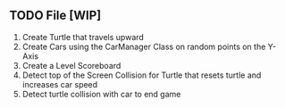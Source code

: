 ## TODO File [WIP]
1. Create Turtle that travels upward
2. Create Cars using the CarManager Class on random points on the Y-Axis
3. Create a Level Scoreboard
4. Detect top of the Screen Collision for Turtle that resets turtle and increases car speed
5. Detect turtle collision with car to end game
